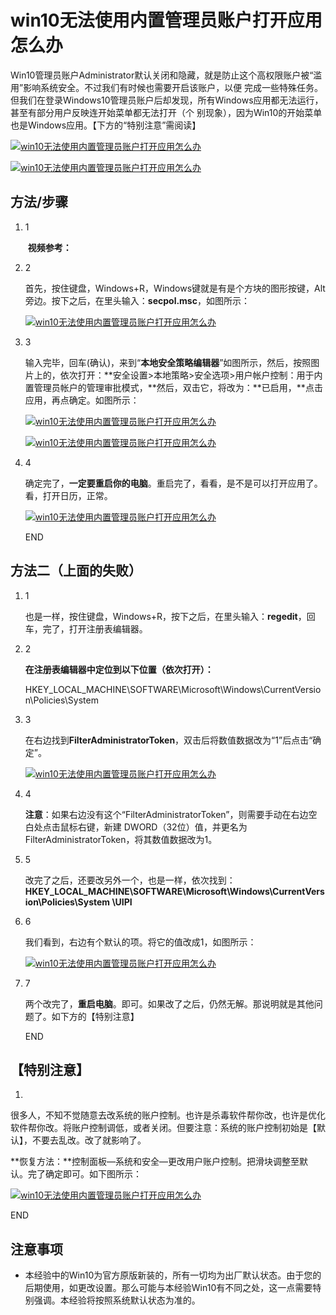 # win10无法使用内置管理员账户打开应用怎么办



Win10管理员账户Administrator默认关闭和隐藏，就是防止这个高权限账户被“滥用”影响系统安全。不过我们有时候也需要开启该账户，以便 完成一些特殊任务。但我们在登录Windows10管理员账户后却发现，所有Windows应用都无法运行，甚至有部分用户反映连开始菜单都无法打开（个 别现象），因为Win10的开始菜单也是Windows应用。【下方的“特别注意”需阅读】

[![win10无法使用内置管理员账户打开应用怎么办](https://imgsa.baidu.com/exp/w=500/sign=cdb3485ecf3d70cf4cfaaa0dc8ddd1ba/7a899e510fb30f24f02af664ce95d143ad4b0320.jpg)](http://jingyan.baidu.com/album/455a9950a096a4a166277896.html?picindex=1)



[![win10无法使用内置管理员账户打开应用怎么办](https://imgsa.baidu.com/exp/w=500/sign=e7be07a4d643ad4ba62e46c0b2035a89/8ad4b31c8701a18bb95be84e992f07082838fe7b.jpg)](http://jingyan.baidu.com/album/455a9950a096a4a166277896.html?picindex=2)



## 方法/步骤

1. 1

   ​     **视频参考：**

   

2. 2

   首先，按住键盘，Windows+R，Windows键就是有是个方块的图形按键，Alt旁边。按下之后，在里头输入：**secpol.msc**，如图所示：

   [![win10无法使用内置管理员账户打开应用怎么办](https://imgsa.baidu.com/exp/w=500/sign=e7aff94bddb44aed594ebee4831d876a/3c6d55fbb2fb43160c95807b27a4462309f7d32d.jpg)](http://jingyan.baidu.com/album/455a9950a096a4a166277896.html?picindex=3)

3. 3

   输入完毕，回车(确认)，来到“**本地安全策略编辑器**”如图所示，然后，按照图片上的，依次打开：**安全设置>本地策略>安全选项>用户帐户控制：用于内置管理员帐户的管理审批模式，**然后，双击它，将改为：**已启用，**点击应用，再点确定。如图所示：

   [![win10无法使用内置管理员账户打开应用怎么办](https://imgsa.baidu.com/exp/w=500/sign=0ce7dae065d9f2d3201124ef99ec8a53/eaf81a4c510fd9f9a039b068222dd42a2834a481.jpg)](http://jingyan.baidu.com/album/455a9950a096a4a166277896.html?picindex=4)

   [![win10无法使用内置管理员账户打开应用怎么办](https://imgsa.baidu.com/exp/w=500/sign=acd4bcbcae773912c4268561c8188675/f603918fa0ec08fa0beae9a65eee3d6d54fbdacd.jpg)](http://jingyan.baidu.com/album/455a9950a096a4a166277896.html?picindex=5)

4. 4

   确定完了，**一定要重启你的电脑**。重启完了，看看，是不是可以打开应用了。看，打开日历，正常。

   [![win10无法使用内置管理员账户打开应用怎么办](https://imgsa.baidu.com/exp/w=500/sign=d1dce2c4e7fe9925cb0c695004a95ee4/c83d70cf3bc79f3d13291e31bda1cd11738b29e3.jpg)](http://jingyan.baidu.com/album/455a9950a096a4a166277896.html?picindex=6)

   END

## 方法二（上面的失败）

1. 1

   也是一样，按住键盘，Windows+R，按下之后，在里头输入：**regedit**，回车，完了，打开注册表编辑器。

2. 2

   **在注册表编辑器中定位到以下位置（依次打开）：**

   HKEY_LOCAL_MACHINE\SOFTWARE\Microsoft\Windows\CurrentVersion\Policies\System

3. 3

   在右边找到**FilterAdministratorToken**，双击后将数值数据改为“1”后点击“确定”。

   [![win10无法使用内置管理员账户打开应用怎么办](https://imgsa.baidu.com/exp/w=500/sign=bb559369b73533faf5b6932e98d2fdca/0ff41bd5ad6eddc4f357ae9c3fdbb6fd52663320.jpg)](http://jingyan.baidu.com/album/455a9950a096a4a166277896.html?picindex=7)

4. 4

   **注意**：如果右边没有这个“FilterAdministratorToken”，则需要手动在右边空白处点击鼠标右键，新建 DWORD（32位）值，并更名为FilterAdministratorToken，将其数值数据改为1。

5. 5

   改完了之后，还要改另外一个，也是一样，依次找到：**HKEY_LOCAL_MACHINE\SOFTWARE\Microsoft\Windows\CurrentVersion\Policies\System \UIPI**

6. 6

   我们看到，右边有个默认的项。将它的值改成1，如图所示：

   [![win10无法使用内置管理员账户打开应用怎么办](https://imgsa.baidu.com/exp/w=500/sign=4c299ef3d262853592e0d221a0ee76f2/18d8bc3eb13533fa55f2772fafd3fd1f41345b6f.jpg)](http://jingyan.baidu.com/album/455a9950a096a4a166277896.html?picindex=8)

7. 7

   两个改完了，**重启电脑**。即可。如果改了之后，仍然无解。那说明就是其他问题了。如下方的【特别注意】

   END

## 【特别注意】

1. 

   很多人，不知不觉随意去改系统的账户控制。也许是杀毒软件帮你改，也许是优化软件帮你改。将账户控制调低，或者关闭。但要注意：系统的账户控制初始是【默认】，不要去乱改。改了就影响了。

   

   **恢复方法：**控制面板—系统和安全—更改用户账户控制。把滑块调整至默认。完了确定即可。如下图所示：

   [![win10无法使用内置管理员账户打开应用怎么办](https://imgsa.baidu.com/exp/w=500/sign=f105c2ace7fe9925cb0c695004a85ee4/c83d70cf3bc79f3d33f03e59bda1cd11728b2942.jpg)](http://jingyan.baidu.com/album/455a9950a096a4a166277896.html?picindex=9)

   END

## 注意事项

- 本经验中的Win10为官方原版新装的，所有一切均为出厂默认状态。由于您的后期使用，如更改设置。那么可能与本经验Win10有不同之处，这一点需要特别强调。本经验将按照系统默认状态为准的。